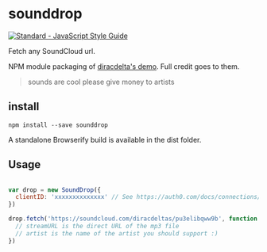 # sounddrop

[![Standard - JavaScript Style Guide](https://img.shields.io/badge/code%20style-standard-brightgreen.svg)](http://standardjs.com/)

Fetch any SoundCloud url.

NPM module packaging of [diracdelta's demo](https://github.com/diracdeltas/SoundDrop). Full credit goes to them.

> sounds are cool please give money to artists

## install

`npm install --save sounddrop`

A standalone Browserify build is available in the dist folder.


## Usage

```javascript

var drop = new SoundDrop({
  clientID: 'xxxxxxxxxxxxxx' // See https://auth0.com/docs/connections/social/soundcloud
})

drop.fetch('https://soundcloud.com/diracdeltas/pu3elibqww9b', function (streamURL, artist) {
  // streamURL is the direct URL of the mp3 file
  // artist is the name of the artist you should support :)
})
```

